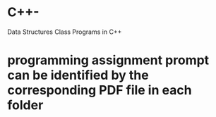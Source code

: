 # C++-
Data Structures Class Programs in C++ 
# programming assignment prompt can be identified by the corresponding PDF file in each folder
